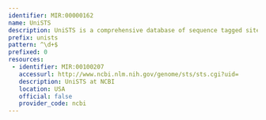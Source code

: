 ```yaml
---
identifier: MIR:00000162
name: UniSTS
description: UniSTS is a comprehensive database of sequence tagged sites (STSs) derived from STS-based maps and other experiments. STSs are defined by PCR primer pairs and are associated with additional information such as genomic position, genes, and sequences.
prefix: unists
pattern: ^\d+$
prefixed: 0
resources:
 - identifier: MIR:00100207
   accessurl: http://www.ncbi.nlm.nih.gov/genome/sts/sts.cgi?uid=
   description: UniSTS at NCBI
   location: USA
   official: false
   provider_code: ncbi
---
```

